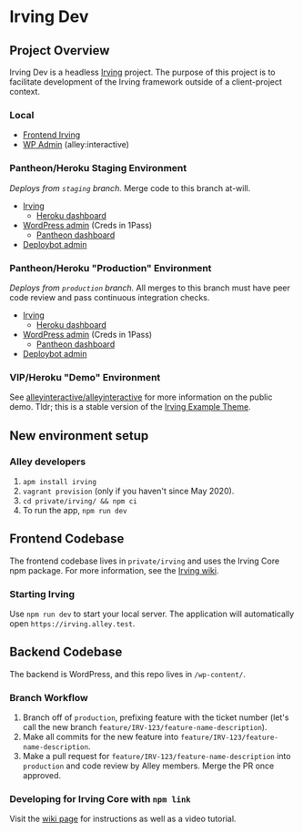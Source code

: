 # Irving Dev

## Project Overview

Irving Dev is a headless [Irving](https://github.com/alleyinteractive/irving) project. The purpose of this project is to facilitate development of the Irving framework outside of a client-project context.

### Local

- [Frontend Irving](https://irving.alley.test)
- [WP Admin](https://irving-dev.alley.test/wp-admin/) (alley:interactive)

### Pantheon/Heroku Staging Environment

_Deploys from `staging` branch._ Merge code to this branch at-will.

- [Irving](https://irving-staging.alleydev.com/)
  - [Heroku dashboard](https://dashboard.heroku.com/apps/irving-staging)
- [WordPress admin](https://staging-irving.alleydev.com/wp-admin/) (Creds in 1Pass)
  - [Pantheon dashboard](https://dashboard.pantheon.io/sites/a09a2cd1-6f16-4dc0-b0ec-5befb350af6f#staging/deploys)
- [Deploybot admin](https://alleyinteractive.deploybot.com/121799--IRV-Irving-Dev)

### Pantheon/Heroku "Production" Environment

_Deploys from `production` branch._ All merges to this branch must have peer code review and pass continuous integration checks.

- [Irving](https://irving-production.alleydev.com/)
  - [Heroku dashboard](https://dashboard.heroku.com/apps/irving-production)
- [WordPress admin](https://live-irving.alleydev.com/wp-admin/) (Creds in 1Pass)
  - [Pantheon dashboard](https://dashboard.pantheon.io/sites/a09a2cd1-6f16-4dc0-b0ec-5befb350af6f#live/deploys)
- [Deploybot admin](https://alleyinteractive.deploybot.com/121799--IRV-Irving-Dev)

### VIP/Heroku "Demo" Environment

See [alleyinteractive/alleyinteractive](https://github.com/alleyinteractive/alleyinteractive#irving-demo) for more information on the public demo. Tldr; this is a stable version of the [Irving Example Theme](https://github.com/alleyinteractive/irving-example-theme).

## New environment setup

### Alley developers

1. `apm install irving`
1. `vagrant provision` (only if you haven't since May 2020).
1. `cd private/irving/ && npm ci`
1. To run the app, `npm run dev`

## Frontend Codebase

The frontend codebase lives in `private/irving` and uses the Irving Core npm package. For more information, see the [Irving wiki](https://github.com/alleyinteractive/irving/wiki).

### Starting Irving

Use `npm run dev` to start your local server. The application will automatically open `https://irving.alley.test`.

## Backend Codebase

The backend is WordPress, and this repo lives in `/wp-content/`.

### Branch Workflow

1. Branch off of `production`, prefixing feature with the ticket number (let's call the new branch `feature/IRV-123/feature-name-description`).
1. Make all commits for the new feature into `feature/IRV-123/feature-name-description`.
1. Make a pull request for `feature/IRV-123/feature-name-description` into `production` and code review by Alley members. Merge the PR once approved.

### Developing for Irving Core with `npm link`
Visit the [wiki page](https://github.com/alleyinteractive/irving-dev/wiki/Developing-for-Irving-Core-with-npm-link) for instructions as well as a video tutorial.
